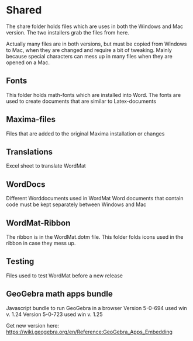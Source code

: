 # Shared

The share folder holds files which are uses in both the Windows and Mac version. The two installers grab the files from here.

Actually many files are in both versions, but must be copied from Windows to Mac, when they are changed and require a bit of tweaking.
Mainly because special characters can mess up in many files when they are opened on a Mac.

## Fonts
This folder holds math-fonts which are installed into Word.
The fonts are used to create documents that are similar to Latex-documents

## Maxima-files
Files that are added to the original Maxima installation or changes

## Translations
Excel sheet to translate WordMat

## WordDocs
Different Worddocuments used in WordMat
Word documents that contain code must be kept separately between Windows and Mac

## WordMat-Ribbon
The ribbon is in the WordMat.dotm file. This folder folds icons used in the ribbon in case they mess up.

## Testing
Files used to test WordMat before a new release

## GeoGebra math apps bundle
Javascript bundle to run GeoGebra in a browser
Version 5-0-694 used win v. 1.24
Version 5-0-723 used win v. 1.25

Get new version here:
https://wiki.geogebra.org/en/Reference:GeoGebra_Apps_Embedding



